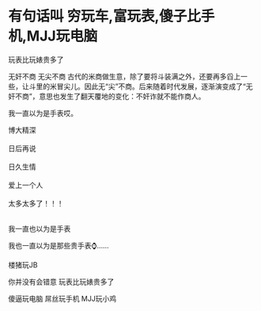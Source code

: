 # 有句话叫 穷玩车,富玩表,傻子比手机,MJJ玩电脑


<img src="static/image/smiley/yct/022.gif" smilieid="42" border="0" alt="" />玩表比玩婊贵多了

无奸不商 无尖不商 古代的米商做生意，除了要将斗装满之外，还要再多舀上一些，让斗里的米冒尖儿。因此无“尖”不商。后来随着时代发展，逐渐演变成了“无奸不商”，意思也发生了翻天覆地的变化：不奸诈就不能作商人。<img id="aimg_zeokU" onclick="zoom(this, this.src, 0, 0, 0)" class="zoom" src="https://cdn.jsdelivr.net/gh/hishis/forum-master/public/images/patch.gif" onmouseover="img_onmouseoverfunc(this)" onload="thumbImg(this)" border="0" alt="" />

我一直以为是手表哎。

博大精深<br />
<br />
日后再说<br />
<br />
日久生情<br />
<br />
爱上一个人<br />
<br />
太多太多了！！！<br />
<br />
<img src="static/image/smiley/default/lol.gif" smilieid="12" border="0" alt="" /><img src="static/image/smiley/default/lol.gif" smilieid="12" border="0" alt="" /><img src="static/image/smiley/default/lol.gif" smilieid="12" border="0" alt="" />

我一直也以为是手表

我也一直以为是那些贵手表⌚️……

楼猪玩JB&nbsp; &nbsp;&nbsp; &nbsp;&nbsp; &nbsp;&nbsp; &nbsp;&nbsp; &nbsp;&nbsp; &nbsp;&nbsp; &nbsp;&nbsp; &nbsp;&nbsp; &nbsp;&nbsp; &nbsp;&nbsp; &nbsp;&nbsp; &nbsp;&nbsp; &nbsp;&nbsp; &nbsp;&nbsp; &nbsp;&nbsp; &nbsp;&nbsp; &nbsp;&nbsp; &nbsp; 

你并没有会错意 玩表比玩婊贵多了

傻逼玩电脑 屌丝玩手机 MJJ玩小鸡
